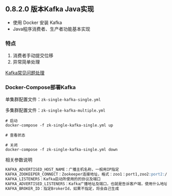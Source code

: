 ## 0.8.2.0 版本Kafka Java实现
 - 使用 Docker 安装 Kafka
 - Java程序消费者、生产者功能基本实现

### 特点
1. 消费者手动提交位移
2. 异常简单处理

[Kafka常见问题处理](https://www.crazyqiqi.top/2021/11/26/Kafka-%E4%B8%89-%E5%B8%B8%E8%A7%81%E9%97%AE%E9%A2%98/#%E9%81%BF%E5%85%8D%E6%B6%88%E6%81%AF%E4%B8%A2%E5%A4%B1%E5%AE%9E%E8%B7%B5)

### Docker-Compose部署Kafka

单集群配置文件：`zk-single-kafka-single.yml`

多集群配置文件：`zk-single-kafka-multiple.yml`

```shell
# 启动
docker-compose -f zk-single-kafka-single.yml up

# 查看状态

# 关闭
docker-compose -f zk-single-kafka-single.yml down
```

相关参数说明
```markdown
KAFKA_ADVERTISED_HOST_NAME：广播主机名称，一般用IP指定
KAFKA_ZOOKEEPER_CONNECT：Zookeeper连接地址，格式：zoo1：port1,zoo2:port2:/path
KAFKA_LISTENERS：Kafka启动所使用的的协议及端口
KAFKA_ADVERTISED_LISTENERS：Kafka广播地址及端口，也就是告诉客户端，使用什么地址和端口能连接到Kafka，这个很重要，如果不指定，宿主机以外的客户端将无法连接到Kafka，比如我这里因为容器与宿主机做了端口映射，所以广播地址采用的是宿主机的地址及端口，告诉客户端只要连接到宿主机的指定端口就行了
KAFKA_BROKER_ID：指定BrokerId，如果不指定，将会自己生成
```